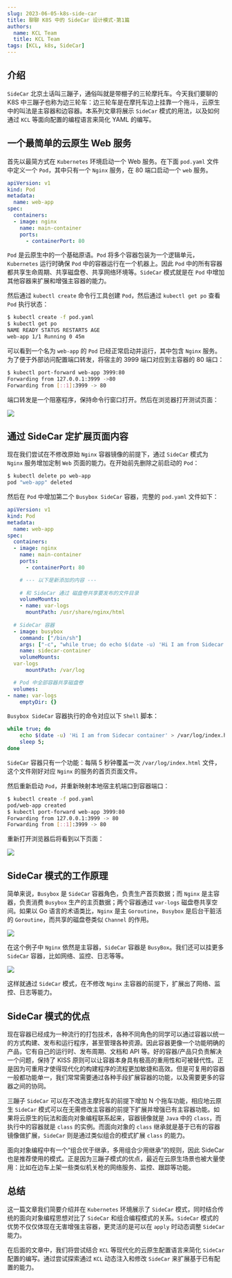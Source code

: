 ```yaml
---
slug: 2023-06-05-k8s-side-car
title: 聊聊 K8S 中的 SideCar 设计模式·第1篇
authors:
  name: KCL Team
  title: KCL Team
tags: [KCL, k8s, SideCar]
---
```

## 介绍

`SideCar` 北京土话叫三蹦子，通俗叫就是带棚子的三轮摩托车。今天我们要聊的 K8S 中三蹦子也称为边三轮车：边三轮车是在摩托车边上挂靠一个拖斗，云原生中的叫法是主容器和边容器。本系列文章将展示 `SideCar` 模式的用法，以及如何通过 `KCL` 等面向配置的编程语言来简化 YAML 的编写。

## 一个最简单的云原生 Web 服务

首先以最简方式在 `Kubernetes` 环境启动一个 Web 服务。在下面 `pod.yaml` 文件中定义一个 `Pod`，其中只有一个 `Nginx` 服务，在 80 端口启动一个 `web` 服务。

```yaml
apiVersion: v1
kind: Pod
metadata:
  name: web-app
spec:
  containers:
  - image: nginx
    name: main-container
    ports:
      - containerPort: 80
```

`Pod` 是云原生中的一个基础原语。`Pod` 将多个容器包装为一个逻辑单元，`Kubernetes` 运行时确保 `Pod` 中的容器运行在一个机器上。因此 `Pod` 中的所有容器都共享生命周期、共享磁盘卷、共享网络环境等。`SideCar` 模式就是在 `Pod` 中增加其他容器来扩展和增强主容器的能力。

然后通过 `kubectl create` 命令行工具创建 `Pod`，然后通过 `kubectl get po` 查看 `Pod` 执行状态：

```bash
$ kubectl create -f pod.yaml
$ kubectl get po
NAME READY STATUS RESTARTS AGE
web-app 1/1 Running 0 45m
```

可以看到一个名为 `web-app` 的 `Pod` 已经正常启动并运行，其中包含 `Nginx` 服务。为了便于外部访问配置端口转发，将宿主的 3999 端口对应到主容器的 80 端口：

```bash
$ kubectl port-forward web-app 3999:80
Forwarding from 127.0.0.1:3999 ->80
Forwarding from [::1]:3999 -> 80
```

端口转发是一个阻塞程序，保持命令行窗口打开。然后在浏览器打开测试页面：

![](/img/blog/2023-06-05-k8s-side-car/port-forward.png)

## 通过 SideCar 定扩展页面内容

现在我们尝试在不修改原始 `Nginx` 容器镜像的前提下，通过 `SideCar` 模式为 `Nginx` 服务增加定制 `Web` 页面的能力。在开始前先删除之前启动的 `Pod`：

```bash
$ kubectl delete po web-app
pod "web-app" deleted
```

然后在 `Pod` 中增加第二个 `Busybox SideCar` 容器，完整的 `pod.yaml` 文件如下：

```yaml
apiVersion: v1
kind: Pod
metadata:
  name: web-app
spec:
  containers:
  - image: nginx
    name: main-container
    ports:
      - containerPort: 80

    # --- 以下是新添加的内容 ---
    
    # 和 SideCar 通过 磁盘卷共享要发布的文件目录
    volumeMounts:
    - name: var-logs
      mountPath: /usr/share/nginx/html
  
  # SideCar 容器
  - image: busybox
    command: ["/bin/sh"]
    args: ["-c", "while true; do echo $(date -u) 'Hi I am from Sidecar container' > /var/log/index.html; sleep 5;done"]
    name: sidecar-container
    volumeMounts:
  var-logs
      mountPath: /var/log

  # Pod 中全部容器共享磁盘卷
  volumes:
- name: var-logs
    emptyDir: {}

```

`Busybox SideCar` 容器执行的命令对应以下 `Shell` 脚本：

```bash
while true; do
	echo $(date -u) 'Hi I am from Sidecar container' > /var/log/index.html;
	sleep 5;
done
```

`SideCar` 容器只有一个功能：每隔 5 秒钟覆盖一次 `/var/log/index.html` 文件，这个文件刚好对应 `Nginx` 的服务的首页页面文件。

然后重新启动 `Pod`，并重新映射本地宿主机端口到容器端口：

```bash
$ kubectl create -f pod.yaml 
pod/web-app created
$ kubectl port-forward web-app 3999:80
Forwarding from 127.0.0.1:3999 -> 80
Forwarding from [::1]:3999 -> 80
```

重新打开浏览器后将看到以下页面：

![](/img/blog/2023-06-05-k8s-side-car/port-forward-1.png)

## SideCar 模式的工作原理

简单来说，`Busybox` 是 `SideCar` 容器角色，负责生产首页数据；而 `Nginx` 是主容器，负责消费 `Busybox` 生产的主页数据；两个容器通过 `var-logs` 磁盘卷共享空间。如果以 Go 语言的术语类比，`Nginx` 是主 `Goroutine`，`Busybox` 是后台干脏活的 `Goroutine`，而共享的磁盘卷类似 `Channel` 的作用。

![](/img/blog/2023-06-05-k8s-side-car/how-sidecar-work.png)

在这个例子中 `Nginx` 依然是主容器，`SideCar` 容器是 `BusyBox`。我们还可以挂更多 `SideCar` 容器，比如网络、监控、日志等等。

![](/img/blog/2023-06-05-k8s-side-car/how-sidecar-work-1.png)

这样就通过 `SideCar` 模式，在不修改 `Nginx` 主容器的前提下，扩展出了网络、监控、日志等能力。

## SideCar 模式的优点

现在容器已经成为一种流行的打包技术，各种不同角色的同学可以通过容器以统一的方式构建、发布和运行程序，甚至管理各种资源。因此容器更像一个功能明确的产品，它有自己的运行时、发布周期、文档和 API 等。好的容器/产品只负责解决一个问题，保持了 KISS 原则可以让容器本身具有极高的重用性和可被替代性。正是因为可重用才使得现代化的构建程序的流程更加敏捷和高效。但是可复用的容器一般都功能单一，我们常常需要通过各种手段扩展容器的功能，以及需要更多的容器之间的协同。

三蹦子 `SideCar` 可以在不改造主摩托车的前提下增加 N 个拖车功能，相应地云原生 `SideCar` 模式可以在无需修改主容器的前提下扩展并增强已有主容器功能。如果将云原生的玩法和面向对象编程联系起来，容器镜像就是 `Java` 中的 `class`，而执行中的容器就是 `class` 的实例。而面向对象的 `class` 继承就是基于已有的容器镜像做扩展，`SideCar` 则是通过类似组合的模式扩展 `class` 的能力。

面向对象编程中有一个“组合优于继承，多用组合少用继承”的规则，因此 SideCar 也是推荐使用的模式。正是因为三蹦子模式的优点，最近在云原生场景也被大量使用：比如在边车上架一些类似机关枪的网络服务、监控、跟踪等功能。

## 总结

这一篇文章我们简要介绍并在 `Kubernetes` 环境展示了 `SideCar` 模式，同时结合传统的面向对象编程思想对比了 `SideCar` 和组合编程模式的关系。`SideCar` 模式的优势不仅仅体现在无害增强主容器，更灵活的是可以在 `apply` 时动态调整 `SideCar` 能力。

在后面的文章中，我们将尝试结合 `KCL` 等现代化的云原生配置语言来简化 `SideCar` 配置的编写。通过尝试探索通过 `KCL` 动态注入和修改 `SideCar` 来扩展基于已有配置的能力。
